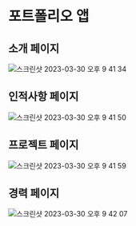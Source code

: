 # 포트폴리오 앱


## 소개 페이지

![스크린샷 2023-03-30 오후 9 41 34](https://user-images.githubusercontent.com/88571960/228839441-1108038d-6fb5-45a7-8beb-3e3619247c31.png)

## 인적사항 페이지
![스크린샷 2023-03-30 오후 9 41 50](https://user-images.githubusercontent.com/88571960/228839469-509c0624-f5cd-4c89-844f-51506b1030f5.png)


## 프로젝트 페이지
![스크린샷 2023-03-30 오후 9 41 59](https://user-images.githubusercontent.com/88571960/228839475-0d44faa3-1513-4534-a17f-fc142a825eae.png)

## 경력 페이지
![스크린샷 2023-03-30 오후 9 42 07](https://user-images.githubusercontent.com/88571960/228839480-2c8d2e26-8a68-4189-9512-3d212f01cf53.png)

